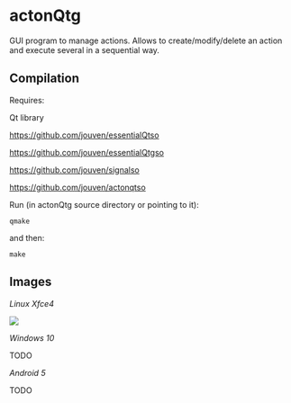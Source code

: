 # actonQtg
GUI program to manage actions. Allows to create/modify/delete an action and execute several in a sequential way.

Compilation
-----------
Requires:

Qt library

https://github.com/jouven/essentialQtso

https://github.com/jouven/essentialQtgso

https://github.com/jouven/signalso

https://github.com/jouven/actonqtso

Run (in actonQtg source directory or pointing to it):

    qmake

and then:

    make

Images
------
*Linux Xfce4*

![](../master/images/Screenshot_linux_xfce4.png)

*Windows 10*

TODO

*Android 5*

TODO
